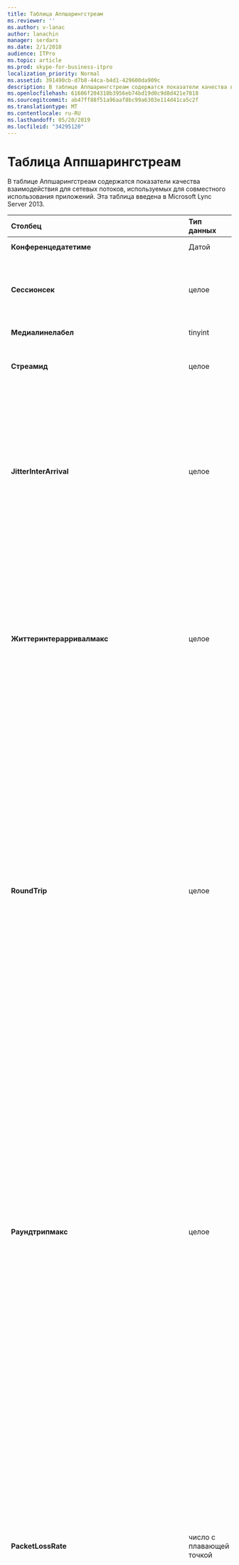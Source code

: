 ```yaml
---
title: Таблица Аппшарингстреам
ms.reviewer: ''
ms.author: v-lanac
author: lanachin
manager: serdars
ms.date: 2/1/2018
audience: ITPro
ms.topic: article
ms.prod: skype-for-business-itpro
localization_priority: Normal
ms.assetid: 391490cb-d7b8-44ca-b4d1-429600da909c
description: В таблице Аппшарингстреам содержатся показатели качества взаимодействия для сетевых потоков, используемых для совместного использования приложений. Эта таблица введена в Microsoft Lync Server 2013.
ms.openlocfilehash: 61606f204310b3956eb74bd19d0c9d8d421e7818
ms.sourcegitcommit: ab47ff88f51a96aaf8bc99a6303e114d41ca5c2f
ms.translationtype: MT
ms.contentlocale: ru-RU
ms.lasthandoff: 05/20/2019
ms.locfileid: "34295120"
---
```

# <a name="appsharingstream-table"></a>Таблица Аппшарингстреам
 
В таблице Аппшарингстреам содержатся показатели качества взаимодействия для сетевых потоков, используемых для совместного использования приложений. Эта таблица введена в Microsoft Lync Server 2013.
  
|**Столбец**|**Тип данных**|**Ключ/индекс**|**Сведения**|
|:-----|:-----|:-----|:-----|
|**Конференцедатетиме** <br/> |Датой  <br/> |Основной, внешний  <br/> |Дата и время начала сеанса.  <br/> |
|**Сессионсек** <br/> |целое  <br/> |Основной, внешний  <br/> |Последовательный идентификатор, который используется для различения сеансов, запущенных в одну и ту же дату.  <br/> |
|**Медиалинелабел** <br/> |tinyint  <br/> |Основной, внешний  <br/> | Смотрите [таблицу медиалине](https://docs.microsoft.com/skypeforbusiness/schema-reference/quality-of-experience-qoe-database-schema/medialine-0). <br/> |
|**Стреамид** <br/> |целое  <br/> |Primary  <br/> |Уникальный идентификатор потока общего просмотра приложения.  <br/> |
|**JitterInterArrival** <br/> |целое  <br/> ||Среднее значение колебаний, зарегистрированных между прибытиями пакетов RTP. (Колебания – это показатель «вибрирования» вызова.) Высокие значения колебаний обычно вызваны перегрузкой сервера-посредника и приводят к искажению звука или потере аудиосигналов.  <br/> |
|**Життеринтерарривалмакс** <br/> |целое  <br/> ||Обнаружена максимальная колебание между поступлением пакетов RTP. (Колебание — это мера "шакинесс" звонка.) Обычно значения с высокой степенью колебаний заключаются в результате перегруженности или перегруженного сервера мультимедиа, что приводит к искажению или потере звука.  <br/> |
|**RoundTrip** <br/> |целое  <br/> ||Среднее время (в миллисекундах), необходимое для перемещения пакета Real-Time Transport Protocol в другую конечную точку и его возврата. Приемлемым считается время двусторонней передачи, равное 200 мс (или менее).  <br/> Высокие значения времени двусторонней передачи могут быть обусловлены международной маршрутизацией вызовов, неправильной конфигурацией маршрутизации или перегрузкой сервера-посредника. Длительное время двусторонней передачи приводит к возникновению проблем при двусторонних аудиоразговорах в режиме реального времени.  <br/> |
|**Раундтрипмакс** <br/> |целое  <br/> ||Максимальный объем (в миллисекундах), необходимый для того, чтобы Пакетный протокол передачи данных в реальном времени перейдет на другую конечную точку, а затем снова. Приемлемым считается время двусторонней передачи, равное 200 мс (или менее).  <br/> Высокие значения времени двусторонней передачи могут быть обусловлены международной маршрутизацией вызовов, неправильной конфигурацией маршрутизации или перегрузкой сервера-посредника. Длительное время двусторонней передачи приводит к возникновению проблем при двусторонних аудиоразговорах в режиме реального времени.  <br/> |
|**PacketLossRate** <br/> |число с плавающей точкой  <br/> ||Средняя частота потери пакетов RTP. (Потеря пакетов происходит, когда пакеты RTP (Real-Time Transport Protocol — протокол, используемый для передачи аудио- и видеопакетов через Интернет) не достигают места назначения.) Высокие показатели потерь обычно вызваны перегрузкой, недостаточной полосой пропускания, помехами или перегрузкой беспроводной сети, а также перегрузкой сервера-посредника. Потеря пакетов обычно приводит к искажению звука или потере аудиосигналов.  <br/> |
|**Паккетлоссратемакс** <br/> |число с плавающей точкой  <br/> ||Максимальная частота потери пакетов протокола передачи данных в реальном времени (RTP). (Потеря пакетов происходит, когда пакеты RTP, протокол, используемый для передачи звука и видео через Интернет, не достигают места назначения.) Обычно тарифы на высокую степень потерь обусловлены перегрузкой; отсутствие пропускной способности; перегрузка беспроводной сети или помехи; или перегруженный сервер мультимедиа. Обычно это приводит к искажению или потере аудиосигнала.  <br/> |
|**Паккетутилизатион** <br/> |целое  <br/> ||Количество отправленных пакетов.  <br/> |
|**Самый пропускная способность** <br/> |целое  <br/> ||Предполагаемая односторонняя пропускная способность, доступная в конце сеанса. Указывается в битах в секунду.  <br/> |
|**Аппшарингпайлоаддескриптион** <br/> |целое  <br/> ||Описание полезных данных для общего использования приложений.  <br/> |
|**Релативеоневайтотал** <br/> |число с плавающей точкой  <br/> ||Общая сумма односторонней задержки. Относительная односторонняя задержка измеряет задержку между клиентом и сервером.  <br/> |
|**Релативеоневайавераже** <br/> |число с плавающей точкой  <br/> ||Средняя величина односторонней задержки. Относительная односторонняя задержка измеряет задержку между клиентом и сервером.  <br/> |
|**Релативеоневаймакс** <br/> |число с плавающей точкой  <br/> ||Максимальная сумма односторонняя задержка. Относительная односторонняя задержка измеряет задержку между клиентом и сервером.  <br/> |
|**Релативеоневайбурстоккурренцес** <br/> |целое  <br/> ||Общее количество односторонних вхождений. Одновременная передача данных — это передача, при которой данные передаются в непредсказуемые пакеты, а не в устойчивый поток. Этот показатель измеряет поток данных между клиентом и сервером.  <br/> |
|**Релативеоневайбурстденсити** <br/> |число с плавающей точкой  <br/> ||Общая односторонняя плотность нагрузки. Одновременная передача данных — это передача, при которой данные передаются в непредсказуемые пакеты, а не в устойчивый поток. Этот показатель измеряет поток данных между клиентом и сервером.  <br/> |
|**Релативеоневайбурстдуратион** <br/> |число с плавающей точкой  <br/> ||Общая продолжительность односторонней длительности. Одновременная передача данных — это передача, при которой данные передаются в непредсказуемые пакеты, а не в устойчивый поток. Этот показатель измеряет поток данных между клиентом и сервером.  <br/> |
|**Релативеоневайгапоккурренцес** <br/> |целое  <br/> ||Общее количество односторонних вхождений. Одновременная передача данных — это передача, при которой данные передаются в непредсказуемые пакеты, а не в устойчивый поток. зазоры указывают на задержку между этими пакетами. Этот показатель измеряет поток данных между клиентом и сервером.  <br/> |
|**Релативеоневайгапденсити** <br/> |число с плавающей точкой  <br/> ||Общая плотность односторонних зазоров. Одновременная передача данных — это передача, при которой данные передаются в непредсказуемые пакеты, а не в устойчивый поток. зазоры указывают на задержку между этими пакетами. Этот показатель измеряет поток данных между клиентом и сервером.  <br/> |
|**Релативеоневайгапдуратион** <br/> |число с плавающей точкой  <br/> ||Общая продолжительность односторонних промежутков. Одновременная передача данных — это передача, при которой данные передаются в непредсказуемые пакеты, а не в устойчивый поток. зазоры указывают на задержку между этими пакетами. Этот показатель измеряет поток данных между клиентом и сервером.  <br/> |
|**Аппликатионшарингтипе** <br/> |varChar (256)  <br/> ||Роль приложения (общий доступ или средство просмотра) и тип контента.  <br/> |
|**Рдптилепроцессинглатенцитотал** <br/> |число с плавающей точкой  <br/> ||Общее время обработки плиток протокола удаленного рабочего стола (RDP). Общая сумма равна более длительной задержке при просмотре.  <br/> |
|**Рдптилепроцессинглатенциавераже** <br/> |число с плавающей точкой  <br/> ||Среднее время обработки плиток протокола удаленного рабочего стола (RDP). Общая сумма равна более длительной задержке при просмотре.  <br/> |
|**Рдптилепроцессинглатенцимакс** <br/> |число с плавающей точкой  <br/> ||Максимальное время обработки плиток протокола удаленного рабочего стола (RDP). Общая сумма равна более длительной задержке при просмотре.  <br/> |
|**Рдптилепроцессинглатенцибурстоккурренцес** <br/> |целое  <br/> ||Пакетное повторение на время обработки плиток протокола удаленного рабочего стола (RDP). Одновременная передача данных — это передача, при которой данные передаются в непредсказуемые пакеты, а не в устойчивый поток.  <br/> |
|**Рдптилепроцессинглатенцибурстденсити** <br/> |число с плавающей точкой  <br/> ||Ускоренная плотность плиток протокола удаленного рабочего стола (RDP) на время обработки. Одновременная передача данных — это передача, при которой данные передаются в непредсказуемые пакеты, а не в устойчивый поток.  <br/> |
|**Рдптилепроцессинглатенцибурстдуратион** <br/> |число с плавающей точкой  <br/> ||Продолжительность разбивки на время обработки плиток протокола удаленного рабочего стола (RDP). Одновременная передача данных — это передача, при которой данные передаются в непредсказуемые пакеты, а не в устойчивый поток.  <br/> |
|**Рдптилепроцессинглатенцигапоккурренцес** <br/> |целое  <br/> ||Случаи пропуска на момент обработки плиток протокола удаленного рабочего стола (RDP).  <br/> |
|**Рдптилепроцессинглатенцигапденсити** <br/> |число с плавающей точкой  <br/> ||Плотность зазоров во время обработки плиток протокола удаленного рабочего стола (RDP). Плотность неограниченного промежутка означает более качественный просмотр.  <br/> |
|**Рдптилепроцессинглатенцигапдуратион** <br/> |число с плавающей точкой  <br/> ||Продолжительность пропуска для плиток протокола удаленного рабочего стола (RDP). Продолжительность коротких промежутков эквивалентна более качественному просмотру.  <br/> |
|**Каптуретилератетотал** <br/> |число с плавающей точкой  <br/> ||Общая частота захваченных плиток (в плитках в секунду).  <br/> |
|**Каптуретилератеавераже** <br/> |число с плавающей точкой  <br/> ||Средняя скорость захваченных плиток (в плитках в секунду).  <br/> |
|**Каптуретилератемакс** <br/> |число с плавающей точкой  <br/> ||Максимальная частота захваченных плиток (в плитках в секунду).  <br/> |
|**Каптуретилератебурстоккурренцес** <br/> |в t  <br/> ||Пакетное повторение в частоте захваченных плиток (в плитках в секунду).  <br/> |
|**Каптуретилератебурстденсити** <br/> |число с плавающей точкой  <br/> ||Плотность разбивки на захваченные плитки (в плитках в секунду).  <br/> |
|**Каптуретилератебурстдуратион** <br/> |число с плавающей точкой  <br/> ||Продолжительность разбивки на собранные плитки (в плитках в секунду).  <br/> |
|**Каптуретилератегапоккурренцес** <br/> |целое  <br/> ||Количество повторений в частоте захваченных плиток (в плитках в секунду).  <br/> |
|**Каптуретилератегапденсити** <br/> |число с плавающей точкой  <br/> ||Плотность зазоров в процентах захваченных плиток (в плитках в секунду).  <br/> |
|**Каптуретилератегапдуратион** <br/> |число с плавающей точкой  <br/> ||Продолжительность зазора в процентах собранных плиток (в плитках в секунду).  <br/> |
|**Споиледтилеперценттотал** <br/> |число с плавающей точкой  <br/> ||Общий процент содержимого, которое не было получено средством просмотра, но было бы удалено и заменено новым содержимым.  <br/> |
|**Споиледтилеперцентавераже** <br/> |число с плавающей точкой  <br/> ||Средний процент содержимого, которое не достиго средства просмотра, но было удалено и заменено новым содержимым.  <br/> |
|**Споиледтилеперцентмакс** <br/> |число с плавающей точкой  <br/> ||Максимальный процент содержимого, которое не было получено средством просмотра, но было бы удалено и заменено новым содержимым.  <br/> |
|**Споиледтилеперцентбурстоккурренцес** <br/> |целое  <br/> ||Пакетное повторение для содержимого, которое не достиго средства просмотра, а было удалено и заменено новым содержимым.  <br/> |
|**Споиледтилеперцентбурстденсити** <br/> |число с плавающей точкой  <br/> ||Для содержимого, которое не достигают средства просмотра, оно было удалено и заменено новым содержимым.  <br/> |
|**Споиледтилеперцентбурстдуратион** <br/> |число с плавающей точкой  <br/> ||Продолжительность разбивки на содержимое, которое не было получено средством просмотра, но было бы удалено и заменено новым содержимым.  <br/> |
|**Споиледтилеперцентгапоккурренцес** <br/> |целое  <br/> ||Повторение для содержимого, которое не достиго средства просмотра, но было удалено и заменено новым содержимым.  <br/> |
|**Споиледтилеперцентгапденсити** <br/> |число с плавающей точкой  <br/> ||Плотность зазоров для содержимого, которое не достиго средства просмотра, но было удалено и заменено новым содержимым.  <br/> |
|**Споиледтилеперцентгапдуратион** <br/> |число с плавающей точкой  <br/> ||Продолжительность зазора для содержимого, которое не достиго средства просмотра, но было удалено и заменено новым содержимым.  <br/> |
|**Скрапингфрамератетотал** <br/> |число с плавающей точкой  <br/> ||Общее количество кадров, набракованных из источника графики.  <br/> |
|**Скрапингфрамератеавераже** <br/> |число с плавающей точкой  <br/> ||Среднее количество кадров, набракованных из источника графики.  <br/> |
|**Скрапингфрамератемакс** <br/> |число с плавающей точкой  <br/> ||Предельное число кадров, которые не побраковано от источника графики.  <br/> |
|**Скрапингфрамератебурстоккурренцес** <br/> |целое  <br/> ||Пакетное повторение в кадре побраковано от источника графики.  <br/> |
|**Скрапингфрамератебурстденсити** <br/> |число с плавающей точкой  <br/> ||Ускоренная плотность кадров в кадрах, побракованных из источника графики.  <br/> |
|**Скрапингфрамератебурстдуратион** <br/> |число с плавающей точкой  <br/> ||Продолжительность разбивки кадров в кадре, побракованная от источника графики.  <br/> |
|**Скрапингфрамератегапоккурренцес** <br/> |целое  <br/> ||Случаи разрывов в кадрах оббракованы из источника графики.  <br/> |
|**Скрапингфрамератегапденсити** <br/> |число с плавающей точкой  <br/> ||Плотность зазоров в кадрах, побракованных из источника графики.  <br/> |
|**Скрапингфрамератегапдуратион** <br/> |число с плавающей точкой  <br/> ||Продолжительность зазора в кадрах, побракованных из источника графики.  <br/> |
|**Инкомингтилератетотал** <br/> |число с плавающей точкой  <br/> ||Общая частота входящих кадров, полученных средством просмотра.  <br/> |
|**Инкомингтилератеавераже** <br/> |число с плавающей точкой  <br/> ||Средняя частота входящих кадров, полученная средством просмотра.  <br/> |
|**Инкомингтилератемакс** <br/> |число с плавающей точкой  <br/> ||Максимальное количество входящих частот плиток, полученных средством просмотра.  <br/> |
|**Инкомингтилератебурстоккурренцес** <br/> |целое  <br/> ||Пакетное повторение входящего, полученного средством просмотра частоты плиток.  <br/> |
|**Инкомингтилератебурстденсити** <br/> |число с плавающей точкой  <br/> ||Многоуровневая плотность во входящих частотах плиток, полученных средством просмотра.  <br/> |
|**Инкомингтилератебурстдуратион** <br/> |число с плавающей точкой  <br/> ||Продолжительность пакетной обработки на входящем частоте плиток, полученной средством просмотра.  <br/> |
|**Инкомингтилератегапоккурренцес** <br/> |целое  <br/> ||Количество вхождений во входящих частотах плиток, полученных средством просмотра.  <br/> |
|**Инкомингтилератегапденсити** <br/> |число с плавающей точкой  <br/> ||Плотность просветов во входящих частотах плиток, полученных средством просмотра.  <br/> |
|**Инкомингтилератегапдуратион** <br/> |число с плавающей точкой  <br/> ||Длительность пропуска во входящих частотах плиток, полученных средством просмотра.  <br/> |
|**Инкомингфрамератетотал** <br/> |число с плавающей точкой  <br/> ||Общая частота входящих кадров, полученных средством просмотра.  <br/> |
|**Инкомингфрамератеавераже** <br/> |число с плавающей точкой  <br/> ||Средняя частота входящих кадров, полученная средством просмотра.  <br/> |
|**Инкомингфрамератемакс** <br/> |число с плавающей точкой  <br/> ||Максимальная частота поступающих кадров, полученных средством просмотра.  <br/> |
|**Инкомингфрамератебурстоккурренцес** <br/> |целое  <br/> ||Пакетное повторение во входящих частотах кадров, полученных средством просмотра.  <br/> |
|**Инкомингфрамератебурстденсити** <br/> |число с плавающей точкой  <br/> ||Многоуровневая плотность во входящих частотах кадров, полученных средством просмотра.  <br/> |
|**Инкомингфрамератебурстдуратион** <br/> |число с плавающей точкой  <br/> ||Продолжительность многочастотной обработки кадров, полученная средством просмотра.  <br/> |
|**Инкомингфрамератегапоккурренцес** <br/> |целое  <br/> ||Пропуск вхождений во входной частоте кадров, полученной средством просмотра.  <br/> |
|**Инкомингфрамератегапденсити** <br/> |число с плавающей точкой  <br/> ||Плотность зазоров во входящих частотах кадров, полученных средством просмотра.  <br/> |
|**Инкомингфрамератедуратион** <br/> |число с плавающей точкой  <br/> ||Длительность промежутка во входящих частотах кадров, полученных средством просмотра.  <br/> |
|**Аутгоингтилератетотал** <br/> |число с плавающей точкой  <br/> ||Общая частота исходящих плиток для отправителя.  <br/> |
|**Аутгоингтилератеавераже** <br/> |число с плавающей точкой  <br/> ||Средняя исходящая частота плиток для отправителя.  <br/> |
|**Аутгоингтилератемакс** <br/> |число с плавающей точкой  <br/> ||Максимальная исходящая ставка плиток для отправителя.  <br/> |
|**Аутгоингтилератебурстоккурренцес** <br/> |целое  <br/> ||Пакетное повторение исходящих плиток для отправителя.  <br/> |
|**Аутгоингтилератебурстденсити** <br/> |число с плавающей точкой  <br/> ||Плотность разбивки на выходящую частоту плиток для отправителя.  <br/> |
|**Аутгоингтилератебурстдуратион** <br/> |число с плавающей точкой  <br/> ||Продолжительность разбивки на исходящую частоту плиток для отправителя.  <br/> |
|**Аутгоингтилератегапоккурренцес** <br/> |целое  <br/> ||Количество повторений в исходящих частотах плиток для отправителя.  <br/> |
|**Аутгоингтилератегапденсити** <br/> |число с плавающей точкой  <br/> ||Плотность зазоров для отправителя за исходящую частоту плиток.  <br/> |
|**Аутгоингтилератегапдуратион** <br/> |число с плавающей точкой  <br/> ||Продолжительность зазора для отправителя с исходящим рейтингом.  <br/> |
|**Аутгоингфрамератетотал** <br/> |число с плавающей точкой  <br/> ||Общая частота исходящих кадров для отправителя.  <br/> |
|**Аутгоингфрамератеавераже** <br/> |число с плавающей точкой  <br/> ||средняя исходящая частота кадров для отправителя.  <br/> |
|**Аутгоингфрамератемакс** <br/> |число с плавающей точкой  <br/> ||Максимальная исходящая частота кадров для отправителя.  <br/> |
|**Аутгоингфрамератебурстоккурренцес** <br/> |целое  <br/> ||Пакетное повторение в исходящих частотах кадров для отправителя.  <br/> |
|**Аутгоингфрамератебурстденсити** <br/> |число с плавающей точкой  <br/> ||В исходящих частотах кадров для отправителя — это пакетная плотность.  <br/> |
|**Аутгоингфрамератебурстдуратион** <br/> |число с плавающей точкой  <br/> ||Продолжительность разбивки кадров в исходящей частотной скорости для отправителя.  <br/> |
|**Аутгоингфрамератегапоккурренцес** <br/> |целое  <br/> ||Количество повторений в исходящей частоте кадров для отправителя.  <br/> |
|**Аутгоингфрамератегапденсити** <br/> |число с плавающей точкой  <br/> ||Плотность зазоров в исходящих частотах кадров для отправителя.  <br/> |
|**Аутгоингфрамератегапдуратион** <br/> |число с плавающей точкой  <br/> ||Длительность промежутка в исходящих частотах кадров для отправителя.  <br/> |
|**Аверажеректанглехеигхт** <br/> |целое  <br/> ||Средняя высота разрешающей способности видео (в пикселях).  <br/> |
|**Аверажеректанглевидс** <br/> |целое  <br/> ||Средняя ширина разрешающей способности видео в пикселях.  <br/> |
|**443** <br/> |бит  <br/> ||Средняя частота кадров (в кадрах в секунду) для входящих передач.  <br/> |
|**Исходящее** <br/> |бит  <br/> ||Средняя частота кадров (в кадрах в секунду) для исходящих передач.  <br/> |
|**Сендерискаллерпаи** <br/> |бит  <br/> ||1 — направление потока для вызываемого абонента.  <br/> 0 — направление потока из вызываемого объекта вызывающему абоненту.  <br/> |
   

